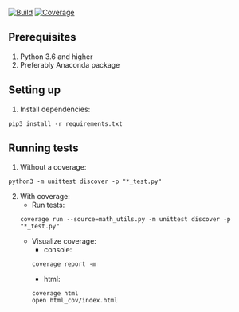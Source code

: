 [![Build](https://travis-ci.org/demid5111/ldss-tensor-structures.svg?branch=master)](https://travis-ci.org/demid5111/ldss-tensor-structures)
[![Coverage](https://coveralls.io/repos/github/demid5111/ldss-tensor-structures/badge.svg)](https://coveralls.io/github/demid5111/ldss-tensor-structures)

## Prerequisites

1. Python 3.6 and higher
2. Preferably Anaconda package

## Setting up

1. Install dependencies:
```
pip3 install -r requirements.txt
```

## Running tests

1. Without a coverage:
```
python3 -m unittest discover -p "*_test.py"
```

2. With coverage:
    * Run tests:
    ```
    coverage run --source=math_utils.py -m unittest discover -p "*_test.py"
    ```
    * Visualize coverage:
        - console:
        ```
        coverage report -m
        ```
        - html:
        ```
        coverage html
        open html_cov/index.html
        ```